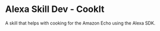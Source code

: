 # Alexa Skill Dev - CookIt 
A skill that helps with cooking for the Amazon Echo using the Alexa SDK.
